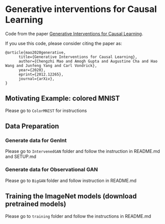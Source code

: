 # Generative interventions for Causal Learning

Code from the paper [Generative Interventions for Causal Learning](https://arxiv.org/abs/2012.12265).

If you use this code, please consider citing the paper as:
```
@article{mao2020generative,
      title={Generative Interventions for Causal Learning}, 
      author={Chengzhi Mao and Amogh Gupta and Augustine Cha and Hao Wang and Junfeng Yang and Carl Vondrick},
      year={2020},
      eprint={2012.12265},
      journal={arXiv},      
}
```

## Motivating Example: colored MNIST
Please go to `ColorMNIST` for instructions

## Data Preparation
### Generate data for GenInt
Please go to `IntervenedGAN` folder and follow the instruction in README.md and SETUP.md

### Generate data for Observational GAN
Please go to `BigGAN` folder and follow instruction in README.md

## Training the ImageNet models (download pretrained models)
Please go to `training` folder and follow the instructions in README.md


